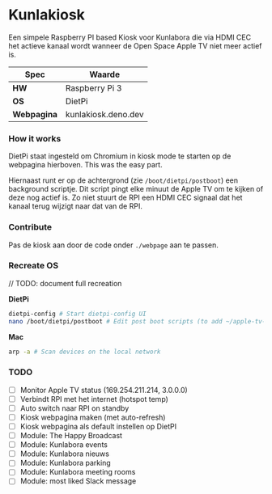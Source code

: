# Kunlakiosk

Een simpele Raspberry PI based Kiosk voor Kunlabora die via HDMI CEC het actieve kanaal wordt wanneer de Open Space Apple TV niet meer actief is.

| Spec | Waarde         |
|------|----------------|
| **HW**   | Raspberry Pi 3 |
| **OS**   | DietPi         |
| **Webpagina** | kunlakiosk.deno.dev |

### How it works
DietPi staat ingesteld om Chromium in kiosk mode te starten op de webpagina hierboven. This was the easy part.

Hiernaast runt er op de achtergrond (zie `/boot/dietpi/postboot`) een background scriptje. Dit script pingt elke minuut de Apple TV om te kijken of deze nog actief is. Zo niet stuurt de RPI een HDMI CEC signaal dat het kanaal terug wijzigt naar dat van de RPI.

### Contribute
Pas de kiosk aan door de code onder `./webpage` aan te passen.

### Recreate OS
// TODO: document full recreation 

**DietPi**
```bash
dietpi-config # Start dietpi-config UI
nano /boot/dietpi/postboot # Edit post boot scripts (to add ~/apple-tv-poller.sh)
```
**Mac**
```bash
arp -a # Scan devices on the local network
```

### TODO
- [ ] Monitor Apple TV status (169.254.211.214, 3.0.0.0)
- [ ] Verbindt RPI met het internet (hotspot temp)
- [ ] Auto switch naar RPI on standby
- [ ] Kiosk webpagina maken (met auto-refresh)
- [ ] Kiosk webpagina als default instellen op DietPI
- [ ] Module: The Happy Broadcast
- [ ] Module: Kunlabora events
- [ ] Module: Kunlabora nieuws
- [ ] Module: Kunlabora parking
- [ ] Module: Kunlabora meeting rooms
- [ ] Module: most liked Slack message

